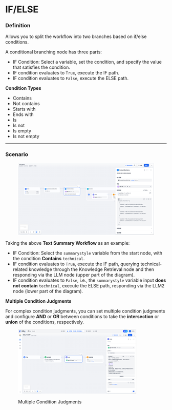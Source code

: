 # IF/ELSE

### Definition

Allows you to split the workflow into two branches based on if/else conditions.

A conditional branching node has three parts:

* IF Condition: Select a variable, set the condition, and specify the value that satisfies the condition.
* IF condition evaluates to `True`, execute the IF path.
* IF condition evaluates to `False`, execute the ELSE path.

**Condition Types**

* Contains
* Not contains
* Starts with
* Ends with
* Is
* Is not
* Is empty
* Is not empty

***

### Scenario

<figure><img src="/en/.gitbook/assets/guides/workflow/image (1) (1) (1) (1) (1) (1) (1) (1) (1).png" alt=""><figcaption></figcaption></figure>

Taking the above **Text Summary Workflow** as an example:

* IF Condition: Select the `summarystyle` variable from the start node, with the condition **Contains** `technical`.
* IF condition evaluates to `True`, execute the IF path, querying technical-related knowledge through the Knowledge Retrieval node and then responding via the LLM node (upper part of the diagram).
* IF condition evaluates to `False`, i.e., the `summarystyle` variable input **does not contain** `technical`, execute the ELSE path, responding via the LLM2 node (lower part of the diagram).

**Multiple Condition Judgments**

For complex condition judgments, you can set multiple condition judgments and configure **AND** or **OR** between conditions to take the **intersection** or **union** of the conditions, respectively.

<figure><img src="/en/.gitbook/assets/guides/workflow/image (1) (1) (1) (1) (1) (1) (1) (1) (1) (1).png" alt="" width="369"><figcaption><p>Multiple Condition Judgments</p></figcaption></figure>